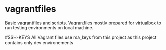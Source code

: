 # vagrantfiles
Basic vagrantfiles and scripts.  Vagrantfiles mostly prepared for virtualbox to run testing environments on local machine. 

#SSH-KEYS 
All Vagrant files use rsa_keys from this project as this project contains only dev environements
